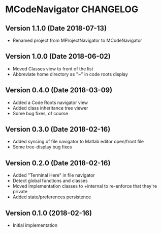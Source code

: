 MCodeNavigator CHANGELOG
============================

## Version 1.1.0 (Date 2018-07-13)

* Renamed project from MProjectNavigator to MCodeNavigator

## Version 1.0.0 (Date 2018-06-02)

* Moved Classes view to front of the list
* Abbreviate home directory as "~" in code roots display

## Version 0.4.0 (Date 2018-03-09)

* Added a Code Roots navigator view
* Added class inheritance tree viewer
* Some bug fixes, of course

## Version 0.3.0 (Date 2018-02-16)

* Added syncing of file navigator to Matlab editor open/front file
* Some tree-display bug fixes

## Version 0.2.0 (Date 2018-02-16)

* Added "Terminal Here" in file navigator
* Detect global functions and classes
* Moved implementation classes to +internal to re-enforce that they're private
* Added state/preferences persistence

## Version 0.1.0 (2018-02-16)

* Initial implementation

